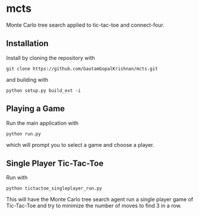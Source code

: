 # mcts
Monte Carlo tree search applied to tic-tac-toe and connect-four.

## Installation
Install by cloning the repository with

    git clone https://github.com/GautamGopalKrishnan/mcts.git

and building with

    python setup.py build_ext -i

## Playing a Game
Run the main application with

    python run.py

which will prompt you to select a game and choose a player.

## Single Player Tic-Tac-Toe
Run with

    python tictactoe_singleplayer_run.py
    
This will have the Monte Carlo tree search agent run a single player game of Tic-Tac-Toe and try to minimize the number of moves to find 3 in a row.
